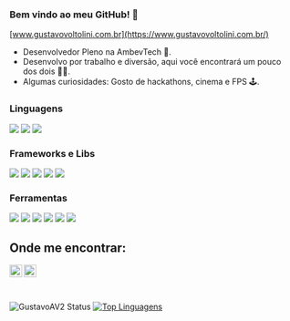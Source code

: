 ### Bem vindo ao meu GitHub! 👋
 [www.gustavovoltolini.com.br](https://www.gustavovoltolini.com.br/)
 
- Desenvolvedor Pleno na AmbevTech 🍺.
- Desenvolvo por trabalho e diversão, aqui você encontrará um pouco dos dois 👨‍💻.   
- Algumas curiosidades: Gosto de hackathons, cinema e FPS 🕹️.

 
### Linguagens

![](https://img.shields.io/badge/Python-informational?style=flat&logo=python&logoColor=white&color=2bbc8a)
![](https://img.shields.io/badge/CSharp-informational?style=flat&logo=CSharp&logoColor=white&color=2bbc8a)
![](https://img.shields.io/badge/JavaScript%20[Learning]-informational?style=flat&logo=javascript&logoColor=white&color=2bbc8a)

### Frameworks e Libs

![](https://img.shields.io/badge/DotNet-informational?style=flat&logo=DotNet&logoColor=white&color=2bbc8a)
![](https://img.shields.io/badge/Vue-informational?style=flat&logo=vue.js&logoColor=white&color=2bbc8a)
![](https://img.shields.io/badge/FastAPI-informational?style=flat&logo=fastapi&logoColor=white&color=2bbc8a)
![](https://img.shields.io/badge/Flask-informational?style=flat&logo=flask&logoColor=white&color=2bbc8a)
![](https://img.shields.io/badge/Flask-informational?style=flat&logo=next&logoColor=white&color=2bbc8a)

### Ferramentas

![](https://img.shields.io/badge/Git-informational?style=flat&logo=git&logoColor=white&color=2bbc8a)
![](https://img.shields.io/badge/MySQL-informational?style=flat&logo=MySQL&logoColor=white&color=2bbc8a)
![](https://img.shields.io/badge/MongoDb-informational?style=flat&logo=MongoDb&logoColor=white&color=2bbc8a)
![](https://img.shields.io/badge/ServiceBus-informational?style=flat&logo=ServiceBus&logoColor=white&color=2bbc8a)
![](https://img.shields.io/badge/Docker-informational?style=flat&logo=docker&logoColor=white&color=2bbc8a)
![](https://img.shields.io/badge/AzureDevOps-informational?style=flat&logo=AzureDevOps&logoColor=white&color=2bbc8a)

## Onde me encontrar:

[<img align="left" alt="Gustavo Voltolini | LinkedIn" width="22px" src="https://cdn.jsdelivr.net/npm/simple-icons@v3/icons/linkedin.svg" />][linkedin]
[<img align="left" alt="gustavo_volt | Instagram" width="22px" src="https://cdn.jsdelivr.net/npm/simple-icons@v3/icons/instagram.svg" />][instagram]

<br>
<br>
<br>

![GustavoAV2 Status](https://github-readme-stats.vercel.app/api?username=GustavoAV2&show_icons=true)
[![Top Linguagens](https://github-readme-stats.vercel.app/api/top-langs/?username=GustavoAV2&layout=compact)](https://github.com/GustavoAV2/github-readme-stats)

[website]: https://gustavovoltolini.com.br
[instagram]: https://instagram.com/gustavo_volt
[linkedin]: https://www.linkedin.com/in/gustavo-voltolini/
